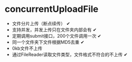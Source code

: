 # concurrentUploadFile

 * 文件分片上传（断点续传） ✔
 * 支持并发，并发上传只在文件夹内部会有 ✔
 * 定期调用submit接口，200个文件调用一次 ✔
 * 同一个文件夹下文件根据MD5去重 ✔
 * 0kb文件不上传
 * 通过FileReader读取文件类型，文件格式不符合的不上传 ✔
